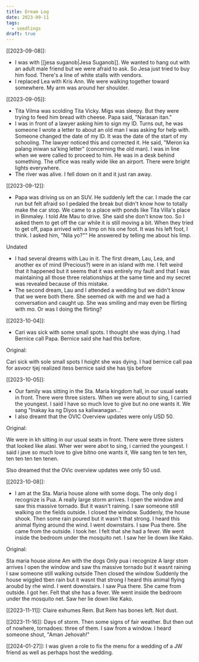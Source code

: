 ```yaml
---
title: Dream Log
date: 2023-09-11
tags:
  - seedlings
draft: true
---
```

[[2023-09-08]]:

- I was with [[jesa suganob|Jesa Suganob]]. We wanted to hang out with an adult male friend but we were afraid to ask. So Jesa just tried to buy him food. There's a line of white stalls with vendors.
- I replaced Lea with Kris Ann. We were walking together toward somewhere. My arm was around her shoulder.

[[2023-09-05]]:

- Tita Vilma was scolding Tita Vicky. Migs was sleepy. But they were trying to feed him bread with cheese. Papa said, "Narasan itan."
- I was in front of a lawyer asking him to sign my ID. Turns out, he was someone I wrote a letter to about an old man I was asking for help with. Someone changed the date of my ID. It was the date of the start of my schooling. The lawyer noticed this and corrected it. He said, "Meron ka palang iniwan sa'king letter" (concerning the old man). I was in line when we were called to proceed to him. He was in a desk behind something. The office was really wide like an airport. There were bright lights everywhere.
- The river was alive. I fell down on it and it just ran away.

[[2023-09-12]]:

- Papa was driving us on an SUV. He suddenly left the car. I made the car run but felt afraid so I pedaled the break but didn't know how to totally make the car stop. We came to a place with ponds like Tita Villa's place in Binmaley. I told Ate Mau to drive. She said she don't know too. So I asked them to get off the car while it is still moving a bit. When they tried to get off, papa arrived with a limp on his one foot. It was his left foot, I think. I asked him, "Nila yo?"" He answered by telling me about his limp.

Undated
- I had several dreams with Lau in it. The first dream, Lau, Lea, and another ex of mind (Precious?) were in an island with me. I felt weird that it happened but it seems that it was entirely my fault and that I was maintaining all those three relationships at the same time and my secret was revealed because of this mistake.
- The second dream, Lau and I attended a wedding but we didn't know that we were both there. She seemed ok with me and we had a conversation and caught up. She was smiling and may even be flirting with mo. Or was I doing the flirting?

[[2023-10-04]]:

- Cari was sick with some small spots. I thought she was dying. I had Bernice call Papa. Bernice said she had this before.

Original:

Cari sick with sole small spots
I hoight she was dying. I had bernice call paa for asvocr tjej realized itess bernice said she has tjis before 

[[2023-10-05]]:

- Our family was sitting in the Sta. Maria kingdom hall, in our usual seats in front. There were three sisters. When we were about to sing, I carried the youngest. I said I have so much love to give but no one wants it. We sang "Inakay ka ng Diyos sa kaliwanagan..."
- I also dreamt that the OVIC Overview updates were only USD 50.

Original:

We were in kh sitting in our usual seats in front. There were three sisters that looked like alasi. Wher wer were abot to sing, i carried the youngest. I said i jave so much love to give bitno one wants it,
We sang ten te ten ten, ten ten ten ten tenen.

Slso dreamed thst the OVic overview updates wee only 50 usd.

[[2023-10-08]]:

- I am at the Sta. Maria house alone with some dogs. The only dog I recognize is Pua. A really large storm arrives. I open the window and saw this massive tornado. But it wasn't raining. I saw someone still walking on the fields outside. I closed the window. Suddenly, the house shook. Then some rain poured but it wasn't that strong. I heard this animal flying around the wind. I went downstairs. I saw Pua there. She came from the outside. I took her. I felt that she had a fever. We went inside the bedroom under the mosquito net. I saw her lie down like Kako.

Original:

Sta maria house alone
Am with the dogs
Only pua i recognize
A largr stom arrives
I open the window and saw ths massive tornado but it wasnt raining
I saw someone still walking outside
Then closed the window
Suddenly the house wiggled tben rain but it wasnt that strong
I heard this animal flying aroubd by rhe wind.
I went downstairs. I saw Pua there. She came from outside. I got her. Felt that she has a fever.
We went inside the bedroom under the mosquito net. Saw her lie down like Kako.

[[2023-11-11]]: Claire exhumes Rem. But Rem has bones left. Not dust.

[[2023-11-16]]: Days of storm. Then some signs of fair weather. But then out of nowhere, tornadoes: three of them. I saw from a window. I heard someone shout, "Aman Jehovah!"

[[2024-01-27]]: I was given a role to fix the menu for a wedding of a JW friend as well as perhaps host the wedding.
